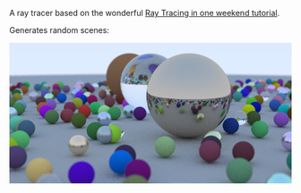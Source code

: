 A ray tracer based on the wonderful [Ray Tracing in one weekend tutorial](https://raytracing.github.io/books/RayTracingInOneWeekend.html).

Generates random scenes:

![](random_scene.png)
